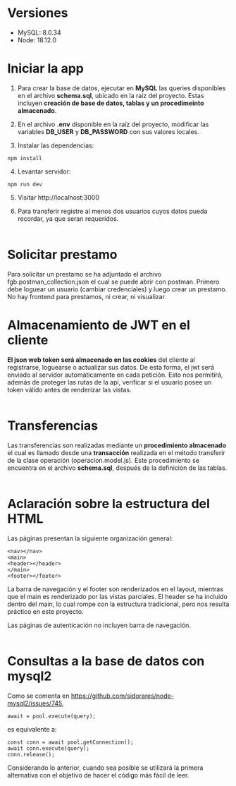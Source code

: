 # Versiones

- MySQL: 8.0.34
- Node: 18.12.0

# Iniciar la app

1.  Para crear la base de datos, ejecutar en **MySQL** las queries disponibles en el archivo **schema.sql**, ubicado en la raíz del proyecto. Estas incluyen **creación de base de datos, tablas y un procedimeinto almacenado**.

2.  En el archivo **.env** disponible en la raíz del proyecto, modificar las variables **DB_USER** y **DB_PASSWORD** con sus valores locales.

3.  Instalar las dependencias:

```
npm install
```

4. Levantar servidor:

```
npm run dev
```

5. Visitar http://localhost:3000

6. Para transferir registre al menos dos usuarios cuyos datos pueda recordar, ya que seran requeridos.
   <br></br>

# Solicitar prestamo

Para solicitar un prestamo se ha adjuntado el archivo fgb.postman_collection.json el cual se puede abrir con postman.
Primero debe loguear un usuario (cambiar credenciales) y luego crear un prestamo. No hay frontend para prestamos, ni crear, ni visualizar.

# Almacenamiento de JWT en el cliente

**El json web token será almacenado en las cookies** del cliente al registrarse, loguearse o actualizar sus datos. De esta forma, el jwt será enviado al servidor automáticamente en cada petición. Esto nos permitirá, además de proteger las rutas de la api, verificar si el usuario posee un token válido antes de renderizar las vistas.
<br></br>

# Transferencias

Las transferencias son realizadas mediante un **procedimiento almacenado** el cual es llamado desde una **transacción** realizada en el método transferir de la clase operación (operacion.model.js). Este procedimiento se encuentra en el archivo **schema.sql**, después de la definición de las tablas.
<br></br>

# Aclaración sobre la estructura del HTML

Las páginas presentan la siguiente organización general:

```
<nav></nav>
<main>
<header></header>
</main>
<footer></footer>
```

La barra de navegación y el footer son renderizados en el layout, mientras que el main es renderizado por las vistas parciales. El header se ha incluido dentro del main, lo cual rompe con la estructura tradicional, pero nos resulta práctico en este proyecto.

Las páginas de autenticación no incluyen barra de navegación.
<br></br>

# Consultas a la base de datos con mysql2

Como se comenta en https://github.com/sidorares/node-mysql2/issues/745,

```
await = pool.execute(query);
```

es equivalente a:

```
const conn = await pool.getConnection();
await conn.execute(query);
conn.release();
```

Considerando lo anterior, cuando sea posible se utilizará la primera alternativa con el objetivo de hacer el código más fácil de leer.
<br></br>
